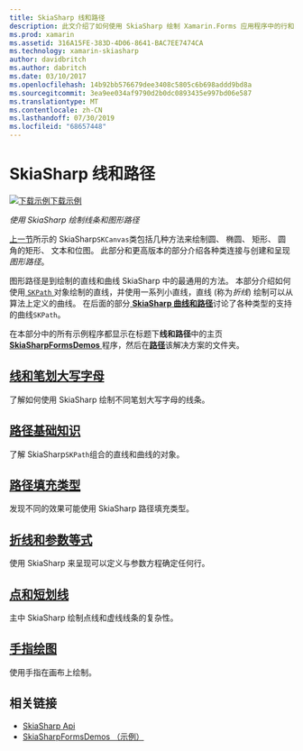 ```yaml
---
title: SkiaSharp 线和路径
description: 此文介绍了如何使用 SkiaSharp 绘制 Xamarin.Forms 应用程序中的行和图形路径，此示例代码进行了演示。
ms.prod: xamarin
ms.assetid: 316A15FE-383D-4D06-8641-BAC7EE7474CA
ms.technology: xamarin-skiasharp
author: davidbritch
ms.author: dabritch
ms.date: 03/10/2017
ms.openlocfilehash: 14b92bb576679dee3408c5805c6b698addd9bd8a
ms.sourcegitcommit: 3ea9ee034af9790d2b0dc0893435e997bd06e587
ms.translationtype: MT
ms.contentlocale: zh-CN
ms.lasthandoff: 07/30/2019
ms.locfileid: "68657448"
---
```

# <a name="skiasharp-lines-and-paths"></a>SkiaSharp 线和路径

[![下载示例](~/media/shared/download.png)下载示例](https://docs.microsoft.com/samples/xamarin/xamarin-forms-samples/skiasharpforms-demos)

_使用 SkiaSharp 绘制线条和图形路径_

[上一节](~/xamarin-forms/user-interface/graphics/skiasharp/basics/index.md)所示的 SkiaSharp`SKCanvas`类包括几种方法来绘制圆、 椭圆、 矩形、 圆角的矩形、 文本和位图。 此部分和更高版本的部分介绍各种类连接与创建和呈现*图形路径*。

图形路径是到绘制的直线和曲线 SkiaSharp 中的最通用的方法。 本部分介绍如何使用[ `SKPath` ](xref:SkiaSharp.SKPath)对象绘制的直线，并使用一系列小直线，直线 (称为*折线*) 绘制可以从算法上定义的曲线。 在后面的部分[ **SkiaSharp 曲线和路径**](../curves/index.md)讨论了各种类型的支持的曲线`SKPath`。

在本部分中的所有示例程序都显示在标题下**线和路径**中的主页[ **SkiaSharpFormsDemos** ](https://docs.microsoft.com/samples/xamarin/xamarin-forms-samples/skiasharpforms-demos)程序，然后在[**路径**](https://github.com/xamarin/xamarin-forms-samples/tree/master/SkiaSharpForms/Demos/Demos/SkiaSharpFormsDemos/Paths)该解决方案的文件夹。

## <a name="lines-and-stroke-capslinesmd"></a>[线和笔划大写字母](lines.md)

了解如何使用 SkiaSharp 绘制不同笔划大写字母的线条。

## <a name="path-basicspathsmd"></a>[路径基础知识](paths.md)

了解 SkiaSharp`SKPath`组合的直线和曲线的对象。

## <a name="the-path-fill-typesfill-typesmd"></a>[路径填充类型](fill-types.md)

发现不同的效果可能使用 SkiaSharp 路径填充类型。

## <a name="polylines-and-parametric-equationspolylinesmd"></a>[折线和参数等式](polylines.md)

使用 SkiaSharp 来呈现可以定义与参数方程确定任何行。

## <a name="dots-and-dashesdotsmd"></a>[点和短划线](dots.md)

主中 SkiaSharp 绘制点线和虚线线条的复杂性。

## <a name="finger-paintingfinger-paintmd"></a>[手指绘图](finger-paint.md)

使用手指在画布上绘制。


## <a name="related-links"></a>相关链接

- [SkiaSharp Api](https://docs.microsoft.com/dotnet/api/skiasharp)
- [SkiaSharpFormsDemos （示例）](https://docs.microsoft.com/samples/xamarin/xamarin-forms-samples/skiasharpforms-demos)
